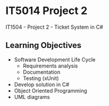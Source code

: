 # IT5014 Project 2
IT1504 - Project 2 - Ticket System in C#

## Learning Objectives
- Software Development Life Cycle
  - Requirements analysis
  - Documentation
  - Testing (xUnit)
- Develop solution in C#
- Object Oriented Programming
- UML diagrams 
